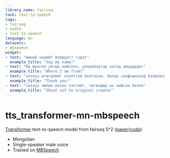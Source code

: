 ```yaml
---
library_name: fairseq
task: text-to-speech
tags:
- fairseq
- audio
- text-to-speech
language: mn
datasets:
- mbspeech
widget:
- text: "миний нэрийг баярцогт гэдэг"
  example_title: "Say my name!"
- text: "би монгол улсын нийслэл, улаанбаатар хотод амьдардаг"
  example_title: "Where I am from?"
- text: "энэхүү өгөгдлийг нээлттэй болгосон, болор соофтынхонд баярлалаа"
  example_title: "Thank you!"
- text: "энэхүү ажлын ихэнх хэсгийг, төгөлдөр ах хийсэн болно"
  example_title: "Shout out to original creater"
---
```

# tts_transformer-mn-mbspeech
[Transformer](https://arxiv.org/abs/1809.08895) text-to-speech model from fairseq S^2 ([paper](https://arxiv.org/abs/2109.06912)/[code](https://github.com/pytorch/fairseq/tree/main/examples/speech_synthesis)):
- Mongolian
- Single-speaker male voice
- Trained on [MBSpeech](https://github.com/tugstugi/mongolian-nlp/blob/master/datasets/MBSpeech-1.0-csv.zip)

